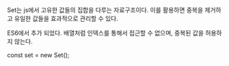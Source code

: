 Set는 js에서 고유한 값들의 집합을 다루는 자료구조이다.
이를 활용하면 중복을 제거하고 유일한 값들을 효과적으로 관리할 수 있다.

ES6에서 추가 되었다.
배열처럼 인덱스를 통해서 접근할 수 없으며, 중복된 값을 허용하지 않는다.

const set = new Set();
